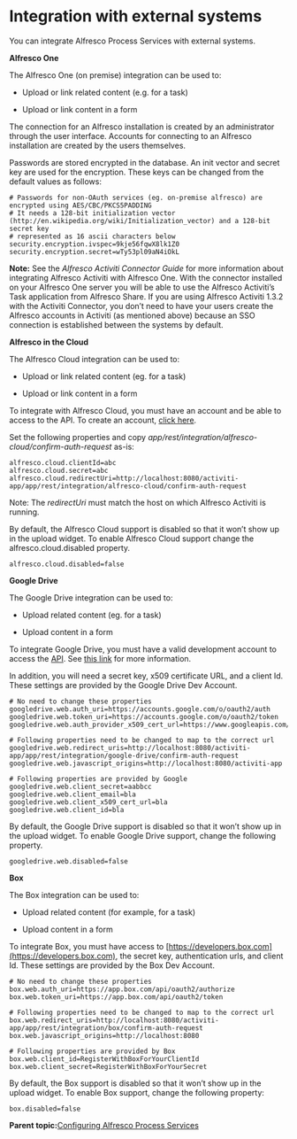 # Integration with external systems

You can integrate Alfresco Process Services with external systems.

**Alfresco One**

The Alfresco One \(on premise\) integration can be used to:

-   Upload or link related content \(e.g. for a task\)

-   Upload or link content in a form


The connection for an Alfresco installation is created by an administrator through the user interface. Accounts for connecting to an Alfresco installation are created by the users themselves.

Passwords are stored encrypted in the database. An init vector and secret key are used for the encryption. These keys can be changed from the default values as follows:

```
# Passwords for non-OAuth services (eg. on-premise alfresco) are encrypted using AES/CBC/PKCS5PADDING
# It needs a 128-bit initialization vector (http://en.wikipedia.org/wiki/Initialization_vector) and a 128-bit secret key
# represented as 16 ascii characters below
security.encryption.ivspec=9kje56fqwX8lk1Z0
security.encryption.secret=wTy53pl09aN4iOkL
```

**Note:** See the *Alfresco Activiti Connector Guide* for more information about integrating Alfresco Activiti with Alfresco One. With the connector installed on your Alfresco One server you will be able to use the Alfresco Activiti’s Task application from Alfresco Share. If you are using Alfresco Activiti 1.3.2 with the Activiti Connector, you don’t need to have your users create the Alfresco accounts in Activiti \(as mentioned above\) because an SSO connection is established between the systems by default.

**Alfresco in the Cloud**

The Alfresco Cloud integration can be used to:

-   Upload or link related content \(eg. for a task\)

-   Upload or link content in a form


To integrate with Alfresco Cloud, you must have an account and be able to access to the API. To create an account, [click here](http://www.alfresco.com/develop/cloud).

Set the following properties and copy *app/rest/integration/alfresco-cloud/confirm-auth-request* as-is:

```
alfresco.cloud.clientId=abc
alfresco.cloud.secret=abc
alfresco.cloud.redirectUri=http://localhost:8080/activiti-app/app/rest/integration/alfresco-cloud/confirm-auth-request
```

Note: The *redirectUri* must match the host on which Alfresco Activiti is running.

By default, the Alfresco Cloud support is disabled so that it won’t show up in the upload widget. To enable Alfresco Cloud support change the alfresco.cloud.disabled property.

```
alfresco.cloud.disabled=false
```

**Google Drive**

The Google Drive integration can be used to:

-   Upload related content \(eg. for a task\)

-   Upload content in a form


To integrate Google Drive, you must have a valid development account to access the [API](https://developers.google.com/drive/v2/reference/). See [this link](https://developers.google.com/drive/v3/web/quickstart/java#step_1_Turn_on_the_drive_api) for more information.

In addition, you will need a secret key, x509 certificate URL, and a client Id. These settings are provided by the Google Drive Dev Account.

```
# No need to change these properties
googledrive.web.auth_uri=https://accounts.google.com/o/oauth2/auth
googledrive.web.token_uri=https://accounts.google.com/o/oauth2/token
googledrive.web.auth_provider_x509_cert_url=https://www.googleapis.com/oauth2/v1/certs

# Following properties need to be changed to map to the correct url
googledrive.web.redirect_uris=http://localhost:8080/activiti-app/app/rest/integration/google-drive/confirm-auth-request
googledrive.web.javascript_origins=http://localhost:8080/activiti-app

# Following properties are provided by Google
googledrive.web.client_secret=aabbcc
googledrive.web.client_email=bla
googledrive.web.client_x509_cert_url=bla
googledrive.web.client_id=bla
```

By default, the Google Drive support is disabled so that it won’t show up in the upload widget. To enable Google Drive support, change the following property.

```
googledrive.web.disabled=false
```

**Box**

The Box integration can be used to:

-   Upload related content \(for example, for a task\)

-   Upload content in a form


To integrate Box, you must have access to [https://developers.box.com](https://developers.box.com), the secret key, authentication urls, and client Id. These settings are provided by the Box Dev Account.

```
# No need to change these properties
box.web.auth_uri=https://app.box.com/api/oauth2/authorize
box.web.token_uri=https://app.box.com/api/oauth2/token

# Following properties need to be changed to map to the correct url
box.web.redirect_uris=http://localhost:8080/activiti-app/app/rest/integration/box/confirm-auth-request
box.web.javascript_origins=http://localhost:8080

# Following properties are provided by Box
box.web.client_id=RegisterWithBoxForYourClientId
box.web.client_secret=RegisterWithBoxForYourSecret
```

By default, the Box support is disabled so that it won’t show up in the upload widget. To enable Box support, change the following property:

```
box.disabled=false
```

**Parent topic:**[Configuring Alfresco Process Services](../topics/administration_application_config.md)

